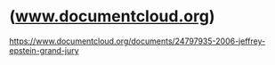 # (www.documentcloud.org)

<https://www.documentcloud.org/documents/24797935-2006-jeffrey-epstein-grand-jury>
